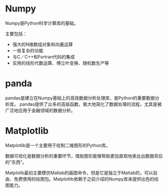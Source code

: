 # Numpy
Numpy是Python科学计算库的基础。

主要包括：

- 强大的N维数组对象和向量运算
- 一些复杂的功能
- 与C／C++和Fortran代码的集成
- 实用的线形代数运算、傅立叶变换、随机数生产等

# panda
pandas是建立在Numpy基础上的高效数据分析处理库，是Python的重要数据分析库。
pandas提供了众多的高级函数，极大地简化了数据处理的流程，尤其是被广泛地应用于金融领域的数据分析。

# Matplotlib
Matplotlib是一个主要用于绘制二维图形的Python库。

数据可视化是数据分析的重要环节，借助图形能够帮助更加直观地表达出数据背后的”东西”。

Matplolib最初主要模仿Matlab的画图命令，但是它是独立于Matlab的，可以自由、免费使用的绘图包。Matplotlib依赖于之前介绍的Numpy库来提供出色的绘图能力。